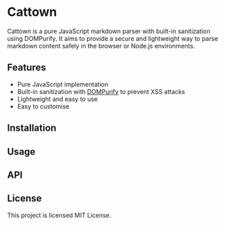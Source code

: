# Cattown

Cattown is a pure JavaScript markdown parser with built-in sanitization using DOMPurify. It aims to provide a secure and lightweight way to parse markdown content safely in the browser or Node.js environments.

## Features

- Pure JavaScript implementation
- Built-in sanitization with [DOMPurify](https://github.com/cure53/DOMPurify) to prevent XSS attacks
- Lightweight and easy to use
- Easy to customise

## Installation

<!-- TODO: Add installation instructions -->

## Usage

<!-- TODO: Add usage examples and code snippets -->

## API

<!-- TODO: Document API methods and options -->

## License

This project is licensed MIT License.
